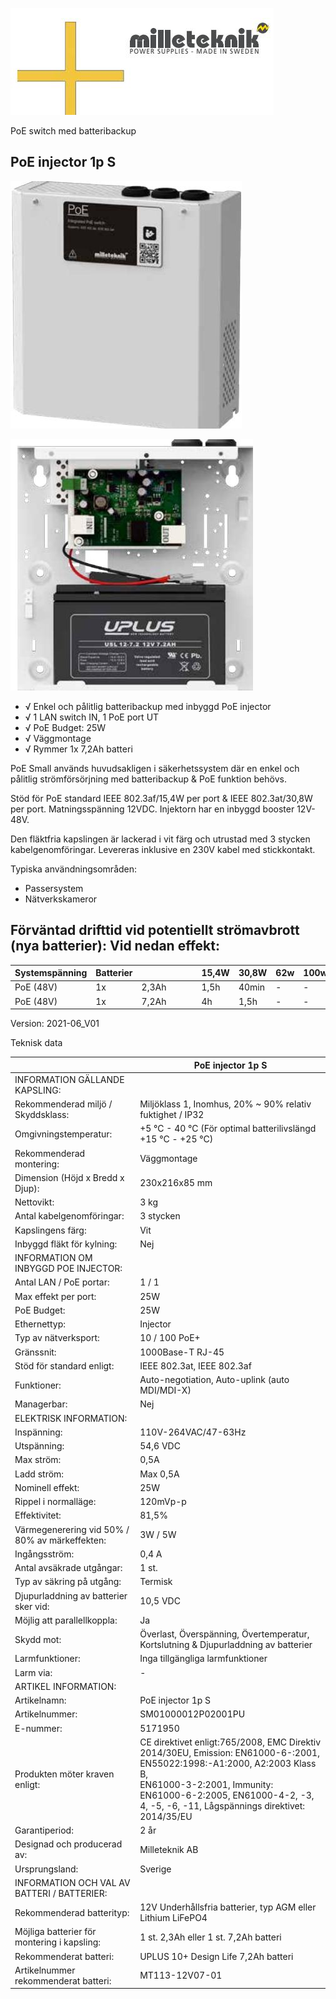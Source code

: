 ![](images/_page_0_Picture_0.jpeg)

PoE switch med batteribackup

## PoE injector 1p S

![](images/_page_0_Picture_3.jpeg)

![](images/_page_0_Picture_4.jpeg)

- √ Enkel och pålitlig batteribackup med inbyggd PoE injector
- √ 1 LAN switch IN, 1 PoE port UT
- √ PoE Budget: 25W
- √ Väggmontage
- √ Rymmer 1x 7,2Ah batteri

PoE Small används huvudsakligen i säkerhetssystem där en enkel och pålitlig strömförsörjning med batteribackup & PoE funktion behövs.

Stöd för PoE standard IEEE 802.3af/15,4W per port & IEEE 802.3at/30,8W per port. Matningsspänning 12VDC. Injektorn har en inbyggd booster 12V-48V.

Den fläktfria kapslingen är lackerad i vit färg och utrustad med 3 stycken kabelgenomföringar. Levereras inklusive en 230V kabel med stickkontakt.

Typiska användningsområden:

- Passersystem
- Nätverkskameror

## Förväntad drifttid vid potentiellt strömavbrott (nya batterier): Vid nedan effekt:

| Systemspänning | Batterier |       |  |  |  | 15,4W | 30,8W | 62w | 100w | 120w | 240w |
|----------------|-----------|-------|--|--|--|-------|-------|-----|------|------|------|
| PoE (48V)      | 1x        | 2,3Ah |  |  |  | 1,5h  | 40min | -   | -    | -    | -    |
| PoE (48V)      | 1x        | 7,2Ah |  |  |  | 4h    | 1,5h  | -   | -    | -    | -    |

Version: 2021-06_V01

Teknisk data

|                                                | PoE injector 1p S                                                                                                                                                                                                                               |
|------------------------------------------------|-------------------------------------------------------------------------------------------------------------------------------------------------------------------------------------------------------------------------------------------------|
| INFORMATION GÄLLANDE KAPSLING:                 |                                                                                                                                                                                                                                                 |
| Rekommenderad miljö / Skyddsklass:             | Miljöklass 1, Inomhus, 20% ~ 90% relativ fuktighet / IP32                                                                                                                                                                                       |
| Omgivningstemperatur:                          | +5 °C - 40 °C (För optimal batterilivslängd +15 °C - +25 °C)                                                                                                                                                                                    |
| Rekommenderad montering:                       | Väggmontage                                                                                                                                                                                                                                     |
| Dimension (Höjd x Bredd x Djup):               | 230x216x85 mm                                                                                                                                                                                                                                   |
| Nettovikt:                                     | 3 kg                                                                                                                                                                                                                                            |
| Antal kabelgenomföringar:                      | 3 stycken                                                                                                                                                                                                                                       |
| Kapslingens färg:                              | Vit                                                                                                                                                                                                                                             |
| Inbyggd fläkt för kylning:                     | Nej                                                                                                                                                                                                                                             |
| INFORMATION OM INBYGGD POE INJECTOR:           |                                                                                                                                                                                                                                                 |
| Antal LAN / PoE portar:                        | 1 / 1                                                                                                                                                                                                                                           |
| Max effekt per port:                           | 25W                                                                                                                                                                                                                                             |
| PoE Budget:                                    | 25W                                                                                                                                                                                                                                             |
| Ethernettyp:                                   | Injector                                                                                                                                                                                                                                        |
| Typ av nätverksport:                           | 10 / 100 PoE+                                                                                                                                                                                                                                   |
| Gränssnit:                                     | 1000Base-T RJ-45                                                                                                                                                                                                                                |
| Stöd för standard enligt:                      | IEEE 802.3at, IEEE 802.3af                                                                                                                                                                                                                      |
| Funktioner:                                    | Auto-negotiation, Auto-uplink (auto MDI/MDI-X)                                                                                                                                                                                                  |
| Managerbar:                                    | Nej                                                                                                                                                                                                                                             |
| ELEKTRISK INFORMATION:                         |                                                                                                                                                                                                                                                 |
| Inspänning:                                    | 110V-264VAC/47-63Hz                                                                                                                                                                                                                             |
| Utspänning:                                    | 54,6 VDC                                                                                                                                                                                                                                        |
| Max ström:                                     | 0,5A                                                                                                                                                                                                                                            |
| Ladd ström:                                    | Max 0,5A                                                                                                                                                                                                                                        |
| Nominell effekt:                               | 25W                                                                                                                                                                                                                                             |
| Rippel i normalläge:                           | 120mVp-p                                                                                                                                                                                                                                        |
| Effektivitet:                                  | 81,5%                                                                                                                                                                                                                                           |
| Värmegenerering vid 50% / 80% av märkeffekten: | 3W / 5W                                                                                                                                                                                                                                         |
| Ingångsström:                                  | 0,4 A                                                                                                                                                                                                                                           |
| Antal avsäkrade utgångar:                      | 1 st.                                                                                                                                                                                                                                           |
| Typ av säkring på utgång:                      | Termisk                                                                                                                                                                                                                                         |
| Djupurladdning av batterier sker vid:          | 10,5 VDC                                                                                                                                                                                                                                        |
| Möjlig att parallellkoppla:                    | Ja                                                                                                                                                                                                                                              |
| Skydd mot:                                     | Överlast, Överspänning, Övertemperatur, Kortslutning & Djupurladdning av batterier                                                                                                                                                              |
| Larmfunktioner:                                | Inga tillgängliga larmfunktioner                                                                                                                                                                                                                |
| Larm via:                                      | -                                                                                                                                                                                                                                               |
| ARTIKEL INFORMATION:                           |                                                                                                                                                                                                                                                 |
| Artikelnamn:                                   | PoE injector 1p S                                                                                                                                                                                                                               |
| Artikelnummer:                                 | SM01000012P02001PU                                                                                                                                                                                                                              |
| E-nummer:                                      | 5171950                                                                                                                                                                                                                                         |
| Produkten möter kraven enligt:                 | CE direktivet enligt:765/2008, EMC Direktiv 2014/30EU, Emission: EN61000-6-:2001, EN55022:1998:-A1:2000, A2:2003 Klass B,<br>EN61000-3-2:2001, Immunity: EN61000-6-2:2005, EN61000-4-2, -3, 4, -5, -6, -11, Lågspännings direktivet: 2014/35/EU |
| Garantiperiod:                                 | 2 år                                                                                                                                                                                                                                            |
| Designad och producerad av:                    | Milleteknik AB                                                                                                                                                                                                                                  |
| Ursprungsland:                                 | Sverige                                                                                                                                                                                                                                         |
| INFORMATION OCH VAL AV BATTERI / BATTERIER:    |                                                                                                                                                                                                                                                 |
| Rekommenderad batterityp:                      | 12V Underhållsfria batterier, typ AGM eller Lithium LiFePO4                                                                                                                                                                                     |
| Möjliga batterier för montering i kapsling:    | 1 st. 2,3Ah eller 1 st. 7,2Ah batteri                                                                                                                                                                                                           |
| Rekommenderat batteri:                         | UPLUS 10+ Design Life 7,2Ah batteri                                                                                                                                                                                                             |
| Artikelnummer rekommenderat batteri:           | MT113-12V07-01                                                                                                                                                                                                                                  |